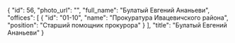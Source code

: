 {
    "id": 56,
    "photo_url": "",
    "full_name": "Булатый Евгений Ананьеви",
    "offices": [
        {
            "id": "01-10",
            "name": "Прокуратура Ивацевичского района",
            "position": "Старший помощник прокурора"
        }
    ],
    "title": "Булатый Евгений Ананьеви"
}
